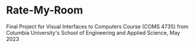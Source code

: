 # Rate-My-Room
Final Project for Visual Interfaces to Computers Course (COMS 4735) from Columbia University's School of Engineering and Applied Science, May 2023
